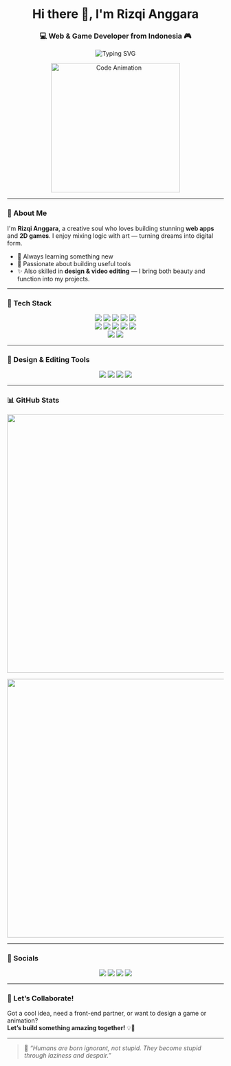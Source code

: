 <h1 align="center">Hi there 👋, I'm Rizqi Anggara</h1>
<h3 align="center">💻 Web & Game Developer from Indonesia 🎮</h3>

<p align="center">
  <img src="https://readme-typing-svg.demolab.com?font=Fira+Code&pause=1000&color=00FFAE&center=true&vCenter=true&width=450&lines=I+turn+ideas+into+awesome+code." alt="Typing SVG" />
</p>

<p align="center">
  <img src="https://media.giphy.com/media/L1R1tvI9svkIWwpVYr/giphy.gif" width="300" alt="Code Animation" />
</p>

---

### 🌟 About Me

I'm **Rizqi Anggara**, a creative soul who loves building stunning **web apps** and **2D games**. I enjoy mixing logic with art — turning dreams into digital form.

- 🚀 Always learning something new  
- 🎯 Passionate about building useful tools  
- ✨ Also skilled in **design & video editing** — I bring both beauty and function into my projects.

---

### 🔧 Tech Stack

<p align="center">
  <!-- Frontend -->
  <img src="https://img.shields.io/badge/HTML5-E34F26?style=for-the-badge&logo=html5&logoColor=white"/>
  <img src="https://img.shields.io/badge/CSS3-1572B6?style=for-the-badge&logo=css3&logoColor=white"/>
  <img src="https://img.shields.io/badge/JavaScript-F7DF1E?style=for-the-badge&logo=javascript&logoColor=black"/>
  <img src="https://img.shields.io/badge/Tailwind_CSS-38B2AC?style=for-the-badge&logo=tailwind-css&logoColor=white"/>
  <img src="https://img.shields.io/badge/Bootstrap-7952B3?style=for-the-badge&logo=bootstrap&logoColor=white"/>
  <br/>

  <!-- Backend -->
  <img src="https://img.shields.io/badge/PHP-777BB4?style=for-the-badge&logo=php&logoColor=white"/>
  <img src="https://img.shields.io/badge/Laravel-FF2D20?style=for-the-badge&logo=laravel&logoColor=white"/>
  <img src="https://img.shields.io/badge/MySQL-005C84?style=for-the-badge&logo=mysql&logoColor=white"/>
  <img src="https://img.shields.io/badge/SQLite-07405E?style=for-the-badge&logo=sqlite&logoColor=white"/>
  <img src="https://img.shields.io/badge/CSharp-239120?style=for-the-badge&logo=c-sharp&logoColor=white"/>
  <br/>

  <!-- CMS/Game -->
  <img src="https://img.shields.io/badge/WordPress-21759B?style=for-the-badge&logo=wordpress&logoColor=white"/>
  <img src="https://img.shields.io/badge/Unity-000000?style=for-the-badge&logo=unity&logoColor=white"/>
</p>

---

### 🎨 Design & Editing Tools

<p align="center">
  <img src="https://img.shields.io/badge/Figma-F24E1E?style=for-the-badge&logo=figma&logoColor=white"/>
  <img src="https://img.shields.io/badge/Canva-00C4CC?style=for-the-badge&logo=canva&logoColor=white"/>
  <img src="https://img.shields.io/badge/AlightMotion-1C1C1C?style=for-the-badge&logo=alightmotion&logoColor=00FFD5"/>
  <img src="https://img.shields.io/badge/CapCut-000000?style=for-the-badge&logo=capcut&logoColor=white"/>
</p>

---

### 📊 GitHub Stats

<p align="center">
  <img src="https://github-readme-stats.vercel.app/api?username=anggathestarboy&show_icons=true&theme=radical" width="600"/>
</p>

<p align="center">
  <img src="https://github-readme-stats.vercel.app/api/top-langs/?username=anggathestarboy&layout=compact&theme=radical&langs_count=8" width="600"/>
</p>

---

### 🔗 Socials

<p align="center">
  <a href="https://www.tiktok.com/@thisiscoldman"><img src="https://img.shields.io/badge/TikTok-black?style=for-the-badge&logo=tiktok&logoColor=white" /></a>
  <a href="https://www.instagram.com/rizzz_anggara"><img src="https://img.shields.io/badge/Instagram-E4405F?style=for-the-badge&logo=instagram&logoColor=white" /></a>
  <a href="https://x.com/ItsKingAnggara"><img src="https://img.shields.io/badge/X-1DA1F2?style=for-the-badge&logo=x&logoColor=white" /></a>
  <a href="https://www.facebook.com/riski.a.channel.3"><img src="https://img.shields.io/badge/Facebook-1877F2?style=for-the-badge&logo=facebook&logoColor=white" /></a>
</p>

---

### 🤝 Let’s Collaborate!

Got a cool idea, need a front-end partner, or want to design a game or animation?  
**Let’s build something amazing together!** 💡🚀

---

> 🧠 *“Humans are born ignorant, not stupid. They become stupid through laziness and despair.”*
